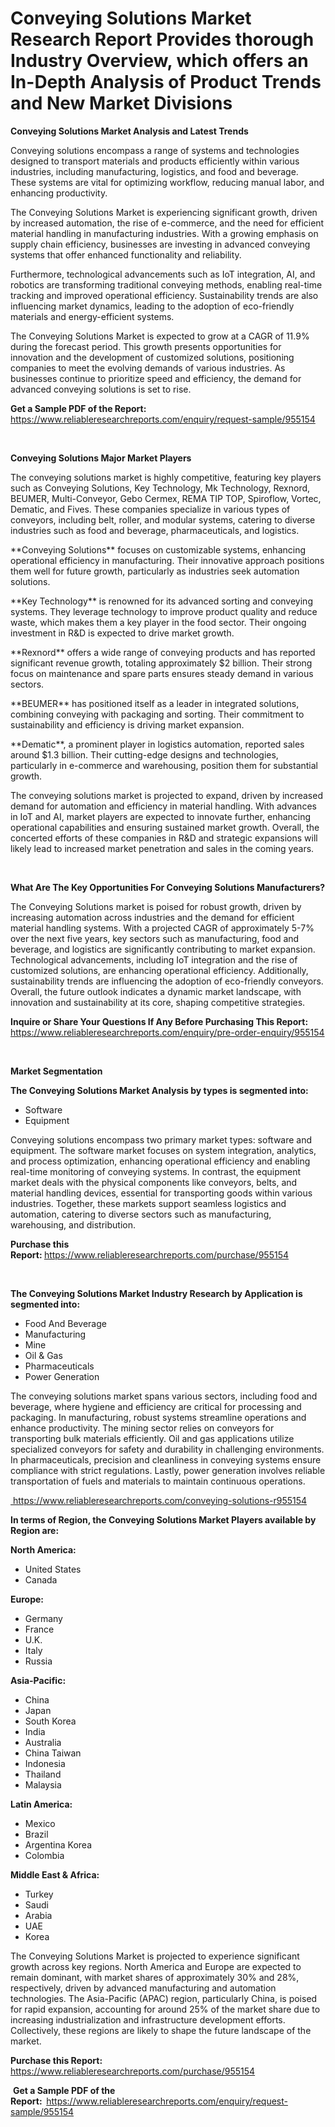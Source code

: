 <p><h1>Conveying Solutions Market Research Report Provides thorough Industry Overview, which offers an In-Depth Analysis of Product Trends and New Market Divisions</h1></p><p><strong>Conveying Solutions Market Analysis and Latest Trends</strong></p>
<p><p>Conveying solutions encompass a range of systems and technologies designed to transport materials and products efficiently within various industries, including manufacturing, logistics, and food and beverage. These systems are vital for optimizing workflow, reducing manual labor, and enhancing productivity.</p><p>The Conveying Solutions Market is experiencing significant growth, driven by increased automation, the rise of e-commerce, and the need for efficient material handling in manufacturing industries. With a growing emphasis on supply chain efficiency, businesses are investing in advanced conveying systems that offer enhanced functionality and reliability. </p><p>Furthermore, technological advancements such as IoT integration, AI, and robotics are transforming traditional conveying methods, enabling real-time tracking and improved operational efficiency. Sustainability trends are also influencing market dynamics, leading to the adoption of eco-friendly materials and energy-efficient systems.</p><p>The Conveying Solutions Market is expected to grow at a CAGR of 11.9% during the forecast period. This growth presents opportunities for innovation and the development of customized solutions, positioning companies to meet the evolving demands of various industries. As businesses continue to prioritize speed and efficiency, the demand for advanced conveying solutions is set to rise.</p></p>
<p><strong>Get a Sample PDF of the Report:&nbsp;</strong> <a href="https://www.reliableresearchreports.com/enquiry/request-sample/955154?utm_campaign=3386&utm_medium=2&utm_source=Github&utm_content=ia&utm_term=18042025&utm_id=conveying-solutions">https://www.reliableresearchreports.com/enquiry/request-sample/955154</a></p>
<p>&nbsp;</p>
<p><strong>Conveying Solutions Major Market Players</strong></p>
<p><p>The conveying solutions market is highly competitive, featuring key players such as Conveying Solutions, Key Technology, Mk Technology, Rexnord, BEUMER, Multi-Conveyor, Gebo Cermex, REMA TIP TOP, Spiroflow, Vortec, Dematic, and Fives. These companies specialize in various types of conveyors, including belt, roller, and modular systems, catering to diverse industries such as food and beverage, pharmaceuticals, and logistics.</p><p>**Conveying Solutions** focuses on customizable systems, enhancing operational efficiency in manufacturing. Their innovative approach positions them well for future growth, particularly as industries seek automation solutions.</p><p>**Key Technology** is renowned for its advanced sorting and conveying systems. They leverage technology to improve product quality and reduce waste, which makes them a key player in the food sector. Their ongoing investment in R&D is expected to drive market growth.</p><p>**Rexnord** offers a wide range of conveying products and has reported significant revenue growth, totaling approximately $2 billion. Their strong focus on maintenance and spare parts ensures steady demand in various sectors.</p><p>**BEUMER** has positioned itself as a leader in integrated solutions, combining conveying with packaging and sorting. Their commitment to sustainability and efficiency is driving market expansion.</p><p>**Dematic**, a prominent player in logistics automation, reported sales around $1.3 billion. Their cutting-edge designs and technologies, particularly in e-commerce and warehousing, position them for substantial growth.</p><p>The conveying solutions market is projected to expand, driven by increased demand for automation and efficiency in material handling. With advances in IoT and AI, market players are expected to innovate further, enhancing operational capabilities and ensuring sustained market growth. Overall, the concerted efforts of these companies in R&D and strategic expansions will likely lead to increased market penetration and sales in the coming years.</p></p>
<p>&nbsp;</p>
<p><strong>What Are The Key Opportunities For Conveying Solutions Manufacturers?</strong></p>
<p><p>The Conveying Solutions market is poised for robust growth, driven by increasing automation across industries and the demand for efficient material handling systems. With a projected CAGR of approximately 5-7% over the next five years, key sectors such as manufacturing, food and beverage, and logistics are significantly contributing to market expansion. Technological advancements, including IoT integration and the rise of customized solutions, are enhancing operational efficiency. Additionally, sustainability trends are influencing the adoption of eco-friendly conveyors. Overall, the future outlook indicates a dynamic market landscape, with innovation and sustainability at its core, shaping competitive strategies.</p></p>
<p><strong>Inquire or Share Your Questions If Any Before Purchasing This Report:</strong> <a href="https://www.reliableresearchreports.com/enquiry/pre-order-enquiry/955154?utm_campaign=3386&utm_medium=2&utm_source=Github&utm_content=ia&utm_term=18042025&utm_id=conveying-solutions">https://www.reliableresearchreports.com/enquiry/pre-order-enquiry/955154</a></p>
<p>&nbsp;</p>
<p><strong>Market Segmentation</strong></p>
<p><strong>The Conveying Solutions Market Analysis by types is segmented into:</strong></p>
<p><ul><li>Software</li><li>Equipment</li></ul></p>
<p><p>Conveying solutions encompass two primary market types: software and equipment. The software market focuses on system integration, analytics, and process optimization, enhancing operational efficiency and enabling real-time monitoring of conveying systems. In contrast, the equipment market deals with the physical components like conveyors, belts, and material handling devices, essential for transporting goods within various industries. Together, these markets support seamless logistics and automation, catering to diverse sectors such as manufacturing, warehousing, and distribution.</p></p>
<p><strong>Purchase this Report:&nbsp;</strong><a href="https://www.reliableresearchreports.com/purchase/955154?utm_campaign=3386&utm_medium=2&utm_source=Github&utm_content=ia&utm_term=18042025&utm_id=conveying-solutions">https://www.reliableresearchreports.com/purchase/955154</a></p>
<p>&nbsp;</p>
<p><strong>The Conveying Solutions Market Industry Research by Application is segmented into:</strong></p>
<p><ul><li>Food And Beverage</li><li>Manufacturing</li><li>Mine</li><li>Oil & Gas</li><li>Pharmaceuticals</li><li>Power Generation</li></ul></p>
<p><p>The conveying solutions market spans various sectors, including food and beverage, where hygiene and efficiency are critical for processing and packaging. In manufacturing, robust systems streamline operations and enhance productivity. The mining sector relies on conveyors for transporting bulk materials efficiently. Oil and gas applications utilize specialized conveyors for safety and durability in challenging environments. In pharmaceuticals, precision and cleanliness in conveying systems ensure compliance with strict regulations. Lastly, power generation involves reliable transportation of fuels and materials to maintain continuous operations.</p></p>
<p><a href="https://www.reliableresearchreports.com/conveying-solutions-r955154?utm_campaign=3386&utm_medium=2&utm_source=Github&utm_content=ia&utm_term=18042025&utm_id=conveying-solutions">&nbsp;https://www.reliableresearchreports.com/conveying-solutions-r955154</a></p>
<p><strong>In terms of Region, the Conveying Solutions Market Players available by Region are:</strong></p>
<p>
    <p> <strong> North America: </strong>
        <ul>
            <li>United States</li>
            <li>Canada</li>
        </ul>
        </p> 
    <p> <strong> Europe: </strong>
        <ul>
            <li>Germany</li>
            <li>France</li>
            <li>U.K.</li>
            <li>Italy</li>
            <li>Russia</li>
        </ul>
        </p> 
    <p> <strong> Asia-Pacific: </strong>
        <ul>
            <li>China</li>
            <li>Japan</li>
            <li>South Korea</li>
            <li>India</li>
            <li>Australia</li>
            <li>China Taiwan</li>
            <li>Indonesia</li>
            <li>Thailand</li>
            <li>Malaysia</li>
        </ul>
        </p> 
    <p> <strong> Latin America: </strong>
        <ul>
            <li>Mexico</li>
            <li>Brazil</li>
            <li>Argentina Korea</li>
            <li>Colombia</li>
        </ul>
        </p> 
    <p> <strong> Middle East & Africa: </strong>
        <ul>
            <li>Turkey</li>
            <li>Saudi</li>
            <li>Arabia</li>
            <li>UAE</li>
            <li>Korea</li>
        </ul>
    </p>
    </p>
<p><p>The Conveying Solutions Market is projected to experience significant growth across key regions. North America and Europe are expected to remain dominant, with market shares of approximately 30% and 28%, respectively, driven by advanced manufacturing and automation technologies. The Asia-Pacific (APAC) region, particularly China, is poised for rapid expansion, accounting for around 25% of the market share due to increasing industrialization and infrastructure development efforts. Collectively, these regions are likely to shape the future landscape of the market.</p></p>
<p><strong>Purchase this Report: </strong><a href="https://www.reliableresearchreports.com/purchase/955154?utm_campaign=3386&utm_medium=2&utm_source=Github&utm_content=ia&utm_term=18042025&utm_id=conveying-solutions">https://www.reliableresearchreports.com/purchase/955154</a></p>
<p>&nbsp;<strong>Get a Sample PDF of the Report:&nbsp;&nbsp;</strong><a href="https://www.reliableresearchreports.com/enquiry/request-sample/955154?utm_campaign=3386&utm_medium=2&utm_source=Github&utm_content=ia&utm_term=18042025&utm_id=conveying-solutions">https://www.reliableresearchreports.com/enquiry/request-sample/955154</a></p>
<p><strong></strong></p>
<p><p></p><p></p><p></p></p>